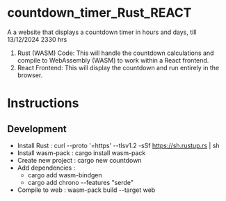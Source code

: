 # countdown_timer_Rust_REACT
A a website that displays a countdown timer in hours and days, till 13/12/2024 2330 hrs
1. Rust (WASM) Code: This will handle the countdown calculations and compile to WebAssembly (WASM) to work within a React frontend. 
1. React Frontend: This will display the countdown and run entirely in the browser.

# Instructions
## Development
- Install Rust : curl --proto '=https' --tlsv1.2 -sSf https://sh.rustup.rs | sh
- Install wasm-pack : cargo install wasm-pack
- Create new project : cargo new countdown
- Add dependencies :
    - cargo add wasm-bindgen
    - cargo add chrono --features "serde"
- Compile to web : wasm-pack build --target web